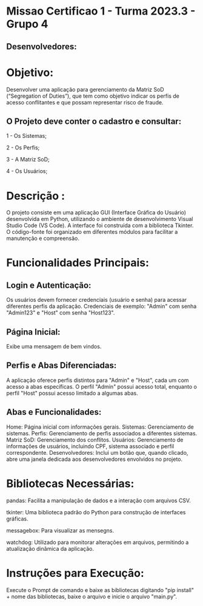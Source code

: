 # Missao Certificao 1 - Turma 2023.3 - Grupo 4

Desenvolvedores:
-


# Objetivo:

Desenvolver uma aplicação para gerenciamento da Matriz SoD (“Segregation of Duties”), que tem como objetivo indicar os perfis de acesso conflitantes e que possam representar risco de fraude.

O Projeto deve conter o cadastro e consultar: 
-

1 - Os Sistemas;

2 - Os Perfis; 

3 - A Matriz SoD; 

4 - Os Usuários;


# Descrição :

O projeto consiste em uma aplicação GUI (Interface Gráfica do Usuário) desenvolvida em Python, utilizando o ambiente de desenvolvimento Visual Studio Code (VS Code). A interface foi construída com a biblioteca Tkinter. O código-fonte foi organizado em diferentes módulos para facilitar a manutenção e compreensão.

# Funcionalidades Principais:

Login e Autenticação:
-

Os usuários devem fornecer credenciais (usuário e senha) para acessar diferentes perfis da aplicação.
Credenciais de exemplo: "Admin" com senha "Admin123" e "Host" com senha "Host123".

Página Inicial:
-

Exibe uma mensagem de bem vindos.


Perfis e Abas Diferenciadas:
-


A aplicação oferece perfis distintos para "Admin" e "Host", cada um com acesso a abas específicas.
O perfil "Admin" possui acesso total, enquanto o perfil "Host" possui acesso limitado a algumas abas.


Abas e Funcionalidades:
-

Home: Página inicial com informações gerais.
Sistemas: Gerenciamento de sistemas.
Perfis: Gerenciamento de perfis associados a diferentes sistemas.
Matriz SoD: Gerenciamento dos conflitos.
Usuários: Gerenciamento de informações de usuários, incluindo CPF, sistema associado e perfil correspondente.
Desenvolvedores: Inclui um botão que, quando clicado, abre uma janela dedicada aos desenvolvedores envolvidos no projeto.


# Bibliotecas Necessárias:

pandas: Facilita a manipulação de dados e a interação com arquivos CSV.

tkinter: Uma biblioteca padrão do Python para construção de interfaces gráficas.

messagebox: Para visualizar as mensegns.

watchdog: Utilizado para monitorar alterações em arquivos, permitindo a atualização dinâmica da aplicação.

# Instruções para Execução:

Execute o Prompt de comando e baixe as bibliotecas digitando "pip install" + nome das bibliotecas, baixe o arquivo e inicie o arquivo "main.py". 
